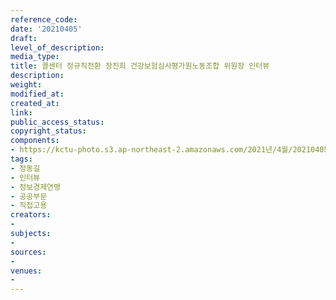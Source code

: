```yaml
---
reference_code: 
date: '20210405'
draft: 
level_of_description: 
media_type: 
title: 콜센터 정규직전환 장진희 건강보험심사평가원노동조합 위원장 인터뷰
description: 
weight: 
modified_at: 
created_at: 
link: 
public_access_status: 
copyright_status: 
components:
- https://kctu-photo.s3.ap-northeast-2.amazonaws.com/2021년/4월/20210405-콜센터+정규직전환+장진희+건강보험심사평가원노동조합+위원장+인터뷰_정동길_인터뷰_정보경제연맹_공공부문_직접고용/_1DX0064.jpg
tags:
- 정동길
- 인터뷰
- 정보경제연맹
- 공공부문
- 직접고용
creators:
- 
subjects:
- 
sources:
- 
venues:
- 
---
```

